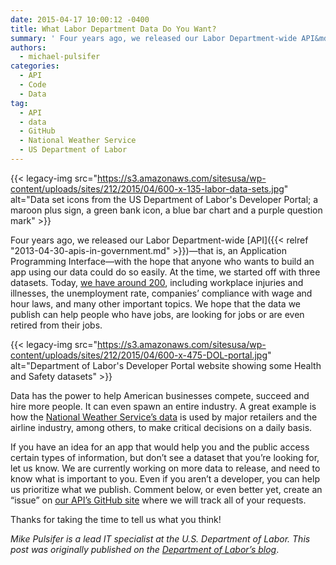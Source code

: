 ```yaml
---
date: 2015-04-17 10:00:12 -0400
title: What Labor Department Data Do You Want?
summary: ' Four years ago, we released our Labor Department-wide API&mdash;that is, an Application Programming Interface&mdash;with the hope that anyone who wants to build an'
authors:
  - michael-pulsifer
categories:
  - API
  - Code
  - Data
tag:
  - API
  - data
  - GitHub
  - National Weather Service
  - US Department of Labor
---
```


{{< legacy-img src="https://s3.amazonaws.com/sitesusa/wp-content/uploads/sites/212/2015/04/600-x-135-labor-data-sets.jpg" alt="Data set icons from the US Department of Labor's Developer Portal; a maroon plus sign, a green bank icon, a blue bar chart and a purple question mark" >}}

Four years ago, we released our Labor Department-wide [API]({{< relref "2013-04-30-apis-in-government.md" >}})—that is, an Application Programming Interface—with the hope that anyone who wants to build an app using our data could do so easily. At the time, we started off with three datasets. Today, [we have around 200](http://developer.dol.gov/dataset/), including workplace injuries and illnesses, the unemployment rate, companies’ compliance with wage and hour laws, and many other important topics. We hope that the data we publish can help people who have jobs, are looking for jobs or are even retired from their jobs.

{{< legacy-img src="https://s3.amazonaws.com/sitesusa/wp-content/uploads/sites/212/2015/04/600-x-475-DOL-portal.jpg" alt="Department of Labor's Developer Portal website showing some Health and Safety datasets" >}}

Data has the power to help American businesses compete, succeed and hire more people. It can even spawn an entire industry. A great example is how the [National Weather Service’s data](http://www.commerce.gov/news/blog/2014/10/deputy-secretary-andrews-emphasizes-how-national-weather-service-employees-work) is used by major retailers and the airline industry, among others, to make critical decisions on a daily basis.

If you have an idea for an app that would help you and the public access certain types of information, but don’t see a dataset that you’re looking for, let us know. We are currently working on more data to release, and need to know what is important to you. Even if you aren’t a developer, you can help us prioritize what we publish. Comment below, or even better yet, create an “issue” on [our API’s GitHub site](https://github.com/USDepartmentofLabor/DOLAPI/issues) where we will track all of your requests.

Thanks for taking the time to tell us what you think!

_Mike Pulsifer is a lead IT specialist at the U.S. Department of Labor._ _This post was originally published on the [Department of Labor&#8217;s blog](https://blog.dol.gov/2015/04/10/what-labor-department-data-do-you-want/)_.